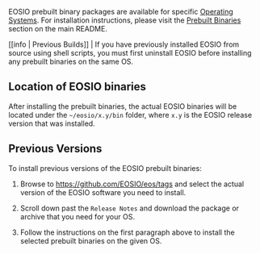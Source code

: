 
EOSIO prebuilt binary packages are available for specific [Operating Systems](../../../README.md#supported-operating-systems). For installation instructions, please visit the [Prebuilt Binaries](../../../README.md#prebuilt-binaries) section on the main README.

[[info | Previous Builds]]
| If you have previously installed EOSIO from source using shell scripts, you must first uninstall EOSIO before installing any prebuilt binaries on the same OS. 

## Location of EOSIO binaries

After installing the prebuilt binaries, the actual EOSIO binaries will be located under the `~/eosio/x.y/bin` folder, where `x.y` is the EOSIO release version that was installed.

## Previous Versions

To install previous versions of the EOSIO prebuilt binaries:

1. Browse to https://github.com/EOSIO/eos/tags and select the actual version of the EOSIO software you need to install.

2. Scroll down past the `Release Notes` and download the package or archive that you need for your OS.

3. Follow the instructions on the first paragraph above to install the selected prebuilt binaries on the given OS.
